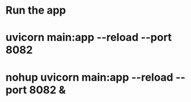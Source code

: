 # Run the app
# uvicorn main:app --reload --port 8082

#  nohup uvicorn main:app --reload --port 8082 &
